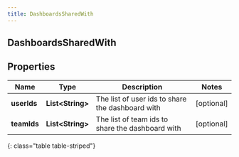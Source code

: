 ```yaml
---
title: DashboardsSharedWith
---
```

## DashboardsSharedWith


## Properties

| Name | Type | Description | Notes |
| ------------ | ------------- | ------------- | ------------- |
| **userIds** | <!----><!---->**List&lt;String&gt;**<!----> | The list of user ids to share the dashboard with |  [optional] |
| **teamIds** | <!----><!---->**List&lt;String&gt;**<!----> | The list of team ids to share the dashboard with |  [optional] |
{: class="table table-striped"}



